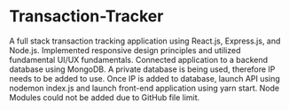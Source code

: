 # Transaction-Tracker
A full stack transaction tracking application using React.js, Express.js, and Node.js.
Implemented responsive design principles and utilized fundamental UI/UX fundamentals.
Connected application to a backend database using MongoDB.
A private database is being used, therefore IP needs to be added to use.
Once IP is added to database, launch API using nodemon index.js and launch front-end application using yarn start.
Node Modules could not be added due to GitHub file limit.
